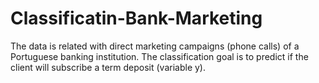 # Classificatin-Bank-Marketing
The data is related with direct marketing campaigns (phone calls) of a Portuguese banking institution. The classification goal is to predict if the client will subscribe a term deposit (variable y).

